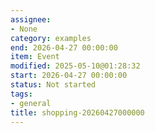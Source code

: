 ```yaml
---
assignee:
- None
category: examples
end: 2026-04-27 00:00:00
item: Event
modified: 2025-05-10@01:28:32
start: 2026-04-27 00:00:00
status: Not started
tags:
- general
title: shopping-20260427000000
---
```


